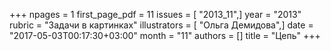 +++
npages = 1
first_page_pdf = 11
issues = [ "2013_11",]
year = "2013"
rubric = "Задачи в картинках"
illustrators = [ "Ольга Демидова",]
date = "2017-05-03T00:17:30+03:00"
month = "11"
authors = []
title = "Цепь"
+++
